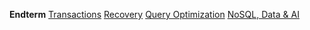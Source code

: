 **Endterm**
[Transactions](Transactions/Transactions.md)
[Recovery](Recovery/Recovery.md)
[Query Optimization](Query%20Optimization/Query%20Optimization.md)
[NoSQL, Data & AI](NoSQL,%20Data%20&%20AI.md)